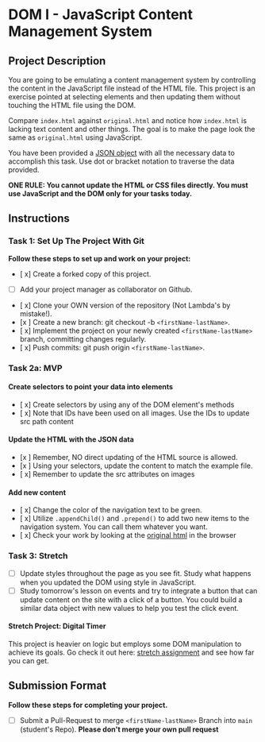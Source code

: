 # DOM I - JavaScript Content Management System

## Project Description

You are going to be emulating a content management system by controlling the content in the JavaScript file instead of the HTML file. This project is an exercise pointed at selecting elements and then updating them without touching the HTML file using the DOM.

Compare `index.html` against `original.html` and notice how `index.html` is lacking text content and other things. The goal is to make the page look the same as `original.html` using JavaScript.

You have been provided a [JSON object](js/index.js) with all the necessary data to accomplish this task.  Use dot or bracket notation to traverse the data provided.

**ONE RULE: You cannot update the HTML or CSS files directly.  You must use JavaScript and the DOM only for your tasks today.**

## Instructions

### Task 1: Set Up The Project With Git

**Follow these steps to set up and work on your project:**

* [ x] Create a forked copy of this project.
* [ ] Add your project manager as collaborator on Github.
* [ x] Clone your OWN version of the repository (Not Lambda's by mistake!).
* [x ] Create a new branch: git checkout -b `<firstName-lastName>`.
* [ x] Implement the project on your newly created `<firstName-lastName>` branch, committing changes regularly.
* [ x] Push commits: git push origin `<firstName-lastName>`.

### Task 2a: MVP

#### Create selectors to point your data into elements

* [ x] Create selectors by using any of the DOM element's methods
* [ x] Note that IDs have been used on all images. Use the IDs to update src path content

#### Update the HTML with the JSON data

* [x ] Remember, NO direct updating of the HTML source is allowed.
* [x ] Using your selectors, update the content to match the example file.
* [ x] Remember to update the src attributes on images

#### Add new content

* [ x] Change the color of the navigation text to be green.
* [ x] Utilize `.appendChild()` and `.prepend()` to add two new items to the navigation system. You can call them whatever you want.
* [ x] Check your work by looking at the [original html](original.html) in the browser


### Task 3: Stretch 

* [ ] Update styles throughout the page as you see fit. Study what happens when you updated the DOM using style in JavaScript.  
* [ ] Study tomorrow's lesson on events and try to integrate a button that can update content on the site with a click of a button.  You could build a similar data object with new values to help you test the click event.

#### Stretch Project: Digital Timer

This project is heavier on logic but employs some DOM manipulation to achieve its goals.  Go check it out here: [stretch assignment](stretch-assignment) and see how far you can get.

## Submission Format

**Follow these steps for completing your project.**

* [ ] Submit a Pull-Request to merge `<firstName-lastName>` Branch into `main` (student's  Repo). **Please don't merge your own pull request**
